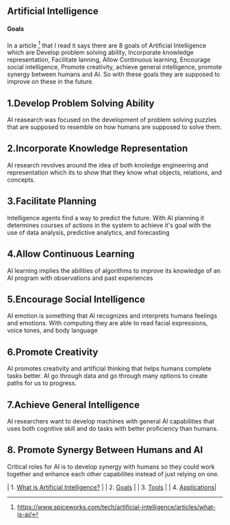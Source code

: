 ## Artificial Intelligence
#### Goals

In a article [^1] that I read it says there are 8 goals of Artificial Intelligence which are Develop problem solving ability, Incorporate knowledge representation, Facilitate lanning, Allow Continuous learning, Encourage social intelligence, Promote creativity, achieve general intelligence, promote synergy between humans and AI. So with these goals they are supposed to improve on these in the future.
## 1.Develop Problem Solving Ability
AI reasearch was focused on the development of problem solving puzzles that are supposed to resemble on how humans are supposed to solve them.
## 2.Incorporate Knowledge Representation
AI research revolves around the idea of both knoledge engineering and representation which its to show that they know what objects, relations, and concepts.
## 3.Facilitate Planning
Intelligence agents find a way to predict the future. With AI planning it determines courses of actions in the system to achieve it's goal with the use of data analysis, predictive analytics, and forecasting
## 4.Allow Continuous Learning
AI learning implies the abilities of algorithms to improve its knowledge of an AI program with observations and past experiences  
## 5.Encourage Social Intelligence
AI emotion is something that AI recognizes and interprets humans feelings and emotions. With computing they are able to read facial expressions, voice tones, and body language
## 6.Promote Creativity
AI promotes creativity and artificial thinking that helps humans complete tasks better. AI go through data and go through many options to create paths for us to progress.
## 7.Achieve General Intelligence
AI researchers want to develop machines with general AI capabilities that uses both cognitive skill and do tasks with better proficiency than humans.
## 8. Promote Synergy Between Humans and AI
Critical roles for AI is to develop synergy with humans so they could work together and enhance each other capabilites instead of just relying on one.
[^1]: https://www.spiceworks.com/tech/artificial-intelligence/articles/what-is-ai/ 



| 1. [What is Artificial Intelligence?](https://github.com/balazodeldiablo/IT115/blob/main/Artificial%20Intelligence%20-%20Wiki/Artificial_Intelligence.md) |
| 2. [Goals](https://github.com/balazodeldiablo/IT115/blob/main/Artificial%20Intelligence%20-%20Wiki/Goals.md) |
| 3. [Tools](https://github.com/balazodeldiablo/IT115/blob/main/Artificial%20Intelligence%20-%20Wiki/Tools.md) |
| 4. [Applications](https://github.com/balazodeldiablo/Software-Development-Tools---Assigment-2/blob/main/Artificial%20Intelligence%20-%20Wiki/Application.md)|
